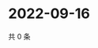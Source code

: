 # 2022-09-16

共 0 条

<!-- BEGIN WEIBO -->
<!-- 最后更新时间 Fri Sep 16 2022 05:17:26 GMT+0800 (China Standard Time) -->

<!-- END WEIBO -->
